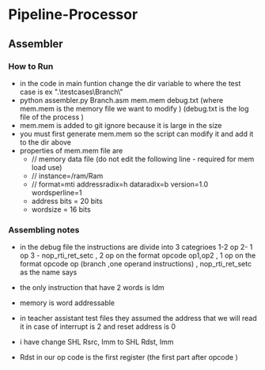 # Pipeline-Processor

## Assembler 
### How to Run 
* in the code in main funtion change the dir variable to where the test case is ex ".\\testcases\\Branch\\"
* python assembler.py Branch.asm mem.mem debug.txt  (where mem.mem is the memory file we want to modify ) (debug.txt is the log file of the process )
* mem.mem is added to git ignore because it is large in the size 
* you must first generate mem.mem so the script can modify it and add it to the dir above 
* properties of mem.mem file are 
  * // memory data file (do not edit the following line - required for mem load use)
  * // instance=/ram/Ram
  * // format=mti addressradix=h dataradix=b version=1.0 wordsperline=1
  * address bits = 20 bits 
  * wordsize = 16 bits 
### Assembling notes
 * in the debug file the instructions are divide into 3 categrioes 1-2 op  2- 1 op 3 - nop_rti_ret_setc , 2 op on the format opcode op1,op2 
   , 1 op on the format opcode op (branch ,one operand instructions) , nop_rti_ret_setc as the name says 
 * the only instruction that have 2 words is ldm
 * memory is word addressable 
 * in teacher assistant test files they assumed the address that we will read it in case of interrupt is 2 and reset address is 0
 
 * i have change SHL Rsrc, Imm to SHL Rdst, Imm
 
 * Rdst in our op code is the first register (the first part after opcode ) 
  
